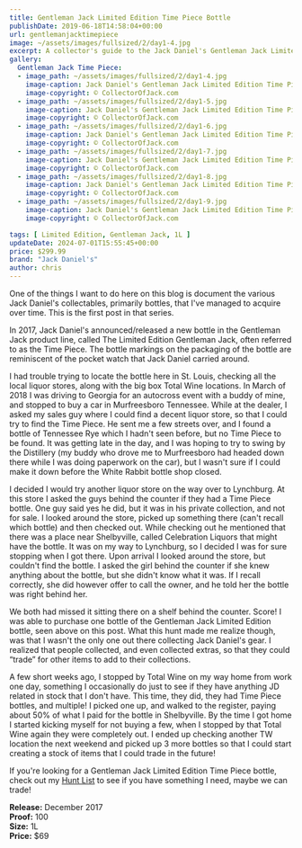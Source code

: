 ```yaml
---
title: Gentleman Jack Limited Edition Time Piece Bottle
publishDate: 2019-06-18T14:58:04+00:00
url: gentlemanjacktimepiece
image: ~/assets/images/fullsized/2/day1-4.jpg
excerpt: A collector's guide to the Jack Daniel's Gentleman Jack Limited Edition Time Piece Bottle
gallery:
  Gentleman Jack Time Piece:
  - image_path: ~/assets/images/fullsized/2/day1-4.jpg
    image-caption: Jack Daniel's Gentleman Jack Limited Edition Time Piece Bottle
    image-copyright: © CollectorOfJack.com
  - image_path: ~/assets/images/fullsized/2/day1-5.jpg
    image-caption: Jack Daniel's Gentleman Jack Limited Edition Time Piece Bottle
    image-copyright: © CollectorOfJack.com
  - image_path: ~/assets/images/fullsized/2/day1-6.jpg
    image-caption: Jack Daniel's Gentleman Jack Limited Edition Time Piece Bottle
    image-copyright: © CollectorOfJack.com
  - image_path: ~/assets/images/fullsized/2/day1-7.jpg
    image-caption: Jack Daniel's Gentleman Jack Limited Edition Time Piece Bottle
    image-copyright: © CollectorOfJack.com
  - image_path: ~/assets/images/fullsized/2/day1-8.jpg
    image-caption: Jack Daniel's Gentleman Jack Limited Edition Time Piece Bottle
    image-copyright: © CollectorOfJack.com
  - image_path: ~/assets/images/fullsized/2/day1-9.jpg
    image-caption: Jack Daniel's Gentleman Jack Limited Edition Time Piece Bottle
    image-copyright: © CollectorOfJack.com

tags: [ Limited Edition, Gentleman Jack, 1L ]
updateDate: 2024-07-01T15:55:45+00:00
price: $299.99
brand: "Jack Daniel's"
author: chris
---
```

One of the things I want to do here on this blog is document the various Jack Daniel's collectables, primarily bottles, that I've managed to acquire over time. This is the first post in that series.

In 2017, Jack Daniel's announced/released a new bottle in the Gentleman Jack product line, called The Limited Edition Gentleman Jack, often referred to as the Time Piece. The bottle markings on the packaging of the bottle are reminiscent of the pocket watch that Jack Daniel carried around.

I had trouble trying to locate the bottle here in St. Louis, checking all the local liquor stores, along with the big box Total Wine locations. In March of 2018 I was driving to Georgia for an autocross event with a buddy of mine, and stopped to buy a car in Murfreesboro Tennessee. While at the dealer, I asked my sales guy where I could find a decent liquor store, so that I could try to find the Time Piece. He sent me a few streets over, and I found a bottle of Tennessee Rye which I hadn't seen before, but no Time Piece to be found. It was getting late in the day, and I was hoping to try to swing by the Distillery (my buddy who drove me to Murfreesboro had headed down there while I was doing paperwork on the car), but I wasn't sure if I could make it down before the White Rabbit bottle shop closed.

I decided I would try another liquor store on the way over to Lynchburg. At this store I asked the guys behind the counter if they had a Time Piece bottle. One guy said yes he did, but it was in his private collection, and not for sale. I looked around the store, picked up something there (can't recall which bottle) and then checked out. While checking out he mentioned that there was a place near Shelbyville, called Celebration Liquors that might have the bottle. It was on my way to Lynchburg, so I decided I was for sure stopping when I got there. Upon arrival I looked around the store, but couldn't find the bottle. I asked the girl behind the counter if she knew anything about the bottle, but she didn't know what it was. If I recall correctly, she did however offer to call the owner, and he told her the bottle was right behind her.

We both had missed it sitting there on a shelf behind the counter. Score! I was able to purchase one bottle of the Gentleman Jack Limited Edition bottle, seen above on this post. What this hunt made me realize though, was that I wasn't the only one out there collecting Jack Daniel's gear. I realized that people collected, and even collected extras, so that they could “trade” for other items to add to their collections.

A few short weeks ago, I stopped by Total Wine on my way home from work one day, something I occasionally do just to see if they have anything JD related in stock that I don't have. This time, they did, they had Time Piece bottles, and multiple! I picked one up, and walked to the register, paying about 50% of what I paid for the bottle in Shelbyville. By the time I got home I started kicking myself for not buying a few, when I stopped by that Total Wine again they were completely out. I ended up checking another TW location the next weekend and picked up 3 more bottles so that I could start creating a stock of items that I could trade in the future!

If you're looking for a Gentleman Jack Limited Edition Time Piece bottle, check out my [Hunt List](/huntlist) to see if you have something I need, maybe we can trade!

**Release:** December 2017  
**Proof:** 100  
**Size:** 1L  
**Price:** $69  


